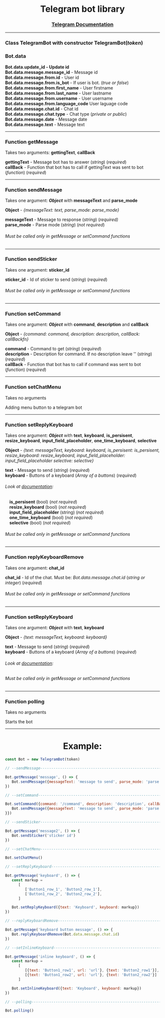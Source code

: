 <h1 align="center"><b>Telegram bot library</b></h1>

<h3 align="center"><a href="https://core.telegram.org/bots/api">Telegram Documentation</a></h3>

<hr>

### Class TelegramBot with constructor TelegramBot(***token***)


### Bot.data

**Bot.data.update_id - Update id**<br>
**Bot.data.message.message_id** - Message id<br>
**Bot.data.message.from.id** - User id<br>
**Bot.data.message.from.is_bot** - If user is bot. (*true or false*)<br>
**Bot.data.message.from.first_name** - User firstname<br>
**Bot.data.message.from.last_name** - User lastname<br>
**Bot.data.message.from.username** - User username<br>
**Bot.data.message.from.language_code** User laguage code<br>
**Bot.data.message.chat.id** - Chat id<br>
**Bot.data.message.chat.type** - Chat type (*private or public*)<br>
**Bot.data.message.date** - Message date<br>
**Bot.data.message.text** - Message text<br>

<hr>

### Function getMessage

Takes two arguments: **gettingText**, **callBack**

**gettingText** - Message bot has to answer (*string*) (*required*)<br>
**callBack** - Function that bot has to call if gettingText was sent to bot (*function*) (*required*)<br>

<hr>

### Function sendMessage

Takes one argument: ***Object*** with **messageText** and **parse_mode** 

**Object** - *{messageText: text, parse_mode: parse_mode}*

**messageText** - Message to response (*string*) (*required)*<br>
**parse_mode** - Parse mode (*string*) (*not required*)<br>

###### Must be called only in getMessage or setCommand functions

<hr>

### Function sendSticker

Takes one argument: **sticker_id**

**sticker_id** - Id of sticker to send (*string*) (*required*)

###### Must be called only in getMessage or setCommand functions 

<hr>

### Function setCommand 

Takes one argument: ***Object*** with **command**, **description** and **callBack** 

**Object** - *{command: command, description: description, callBack: callBackfn}*

**command** - Command to get (*string*) (*required*)<br>
**description** - Description for command. If no description leave '' (*string*) (*required*)<br>
**callBack** - Function that bot has to call if command was sent to bot (*function*) (*required*)<br>

<hr>

### Function setChatMenu

Takes no arguments

Adding menu button to a telegram bot

<hr>

### Function setReplyKeyboard

Takes one argument: ***Object*** with **text**, **keyboard**, **is_persisent**, **resize_keyboard**, **input_field_placeholder**, **one_time_keyboard**, **selective**

**Object** - *{text: messageText, keyboard: keyboard, is_persisent: is_persisent, resize_keyboard: resize_keyboard, input_field_placeholder: input_field_placeholder selective: selective}*

**text** - Message to send (*string*) (*required*)<br> 
**keyboard** - Buttons of a keyboard (*Array of a buttons*) (*required*) 

###### Look at [documentation](https://core.telegram.org/bots/api#replykeyboardmarkup):
   &emsp;**is_persisent** (bool) (*not required*)<br>
   &emsp;**resize_keyboard** (bool) (*not required*)<br>
   &emsp;**input_field_placeholder** (string) (*not required*)<br>
   &emsp;**one_time_keyboard** (bool) (*not required*)<br>
   &emsp;**selective** (bool) (*not required*)<br>

###### Must be called only in getMessage or setCommand functions

<hr>

### Function replyKeyboardRemove

Takes one argument: **chat_id**

**chat_id** - Id of the chat. Must be: *Bot.data.message.chat.id* (*string or integer*) (*required*)

###### Must be called only in getMessage or setCommand functions

<hr>

### Function setReplyKeyboard

Takes one argument: ***Object*** with **text**, **keyboard**

**Object** - *{text: messageText, keyboard: keyboard}*

**text** - Message to send (*string*) (*required*)<br> 
**keyboard** - Buttons of a keyboard (*Array of a buttons*) (*required*) 

###### Look at [documentation](https://core.telegram.org/bots/api#inlinekeyboardmarkup):

###### Must be called only in getMessage or setCommand functions

<hr>

### Function polling

Takes no arguments

Starts the bot

<hr>

<h1 align="center"><b>Example:</b></h1>

```javascript
const Bot = new TelegramBot(token)

// --sendMessage--------------------------------------------------------------------------

Bot.getMessage('message', () => {
   Bot.sendMessage({messageText: 'message to send', parse_mode: 'parse mode'})
})

// --setCommand--------------------------------------------------------------------------

Bot.setCommand({command: '/command', description: 'description', callBack: () => {
   Bot.sendMessage({messageText: 'message to send', parse_mode: 'parse mode'})
}})

// --sendSticker-------------------------------------------------------------------------

Bot.getMessage('message2', () => {
   Bot.sendSticker('sticker id')
})

// --setChatMenu-------------------------------------------------------------------------

Bot.setChatMenu()

// --setReplyKeyboard--------------------------------------------------------------------

Bot.getMessage('keyboard', () => {
   const markup = 
      [
         ['Button1_row_1', 'Button2_row_1'], 
         ['Button1_row_2', 'Button2_row_2'], 
      ]

   Bot.setReplyKeyboard({text: 'Keyboard', keyboard: markup})
})

// --replyKeyboardRemove-----------------------------------------------------------------

Bot.getMessage('keyboard button message', () => {
   Bot.replyKeyboardRemove(Bot.data.message.chat.id)
})

// --setInlineKeyboard-------------------------------------------------------------------

Bot.getMessage('inline keyboard', () => {
   const markup = 
      [
         [{text: 'Button1_row1', url: 'url'}, {text: 'Button2_row1'}],
         [{text: 'Button1_row2', url: 'url'}, {text: 'Button2_row2'}]
      ]

   Bot.setInlineKeyboard({text: 'Keyboard', keyboard: markup})
})

// --polling-----------------------------------------------------------------------------

Bot.polling()
```